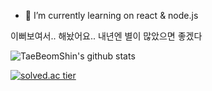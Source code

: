 - 🌱 I’m currently learning on react & node.js

이뻐보여서.. 해놨어요..
내년엔 별이 많았으면 좋겠다

![TaeBeomShin's github stats](https://github-readme-stats.vercel.app/api?username=TaeBeomShin&show_icons=true)

[![solved.ac tier](http://mazassumnida.wtf/api/generate_badge?boj=traveller12)](https://solved.ac/traveller12)
<!--
**TaeBeomShin/TaeBeomShin** is a ✨ _special_ ✨ repository because its `README.md` (this file) appears on your GitHub profile.

Here are some ideas to get you started:

- 🔭 I’m currently working on ...
- 🌱 I’m currently learning ...
- 👯 I’m looking to collaborate on ...
- 🤔 I’m looking for help with ...
- 💬 Ask me about ...
- 📫 How to reach me: ...
- 😄 Pronouns: ...
- ⚡ Fun fact: ...
-->
